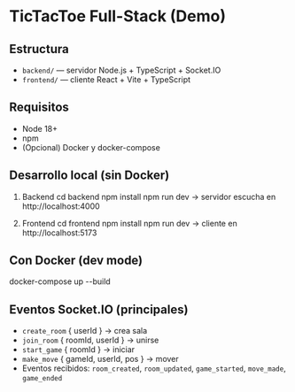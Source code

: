 # TicTacToe Full-Stack (Demo)

## Estructura
- `backend/` — servidor Node.js + TypeScript + Socket.IO
- `frontend/` — cliente React + Vite + TypeScript

## Requisitos
- Node 18+
- npm
- (Opcional) Docker y docker-compose

## Desarrollo local (sin Docker)
1. Backend
  cd backend
  npm install
  npm run dev
  -> servidor escucha en http://localhost:4000

2. Frontend
  cd frontend
  npm install
  npm run dev
  -> cliente en http://localhost:5173

## Con Docker (dev mode)
docker-compose up --build

## Eventos Socket.IO (principales)
- `create_room` { userId } -> crea sala
- `join_room` { roomId, userId } -> unirse
- `start_game` { roomId } -> iniciar
- `make_move` { gameId, userId, pos } -> mover
- Eventos recibidos: `room_created`, `room_updated`, `game_started`, `move_made`, `game_ended`


